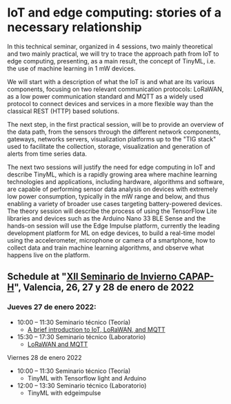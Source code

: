 # IoT and edge computing: stories of a necessary relationship

In this technical seminar, organized in 4 sessions, two mainly theoretical and two mainly practical, we will try to trace the approach path from IoT to edge computing, presenting, as a main result, the concept of TinyML, i.e. the use of machine learning in 1 mW devices.

We will start with a description of what the IoT is and what are its various components, focusing on two relevant communication protocols: LoRaWAN, as a low power communication standard and MQTT as a widely used protocol to connect devices and services in a more flexible way than the classical REST (HTTP) based solutions.

The next step, in the first practical session, will be to provide an overview of the data path, from the sensors through the different network components, gateways, networks servers, visualization platforms up to the "TIG stack" used to facilitate the collection, storage, visualization and generation of alerts from time series data.

The next two sessions will justify the need for edge computing in IoT and describe TinyML, which is a rapidly growing area where machine learning technologies and applications, including hardware, algorithms and software, are capable of performing sensor data analysis on devices with extremely low power consumption, typically in the mW range and below, and thus enabling a variety of broader use cases targeting battery-powered devices. The theory session will describe the process of using the TensorFlow Lite libraries and devices such as the Arduino Nano 33 BLE Sense and the hands-on session will use the Edge Impulse platform, currently the leading development platform for ML on edge devices, to build a real-time model using the accelerometer, microphone or camera of a smartphone, how to collect data and train machine learning algorithms, and observe what happens live on the platform.

## Schedule at "[XII Seminario de Invierno CAPAP-H](https://capap-h.ceta-ciemat.es/2021/11/10/xii-seminario-de-invierno-capap-h-valencia-26-27-y-28-de-enero-de-2022/)", Valencia, 26, 27 y 28 de enero de 2022

### Jueves 27 de enero 2022:
* 10:00 – 11:30 Seminario técnico (Teoría)
    - [A brief introduction to IoT, LoRaWAN, and MQTT](https://github.com/pmanzoni/iotandendge/blob/main/slides/IoT_LoRaWAN_MQTT.pdf)
* 15:30 – 17:30 Seminario técnico (Laboratorio)
    - [LoRaWAN and MQTT](https://hackmd.io/@capap-h2020/lorawanmqtt)

Viernes 28 de enero 2022
* 10:00 – 11:30 Seminario técnico (Teoría)
    - TinyML with Tensorflow light and Arduino
* 12:00 – 13:30 Seminario técnico (Laboratorio)
    - TinyML with edgeimpulse
